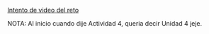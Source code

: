 [Intento de video del reto](https://youtu.be/EZ0rPw566q4)

NOTA: Al inicio cuando dije Actividad 4, queria decir Unidad 4 jeje.